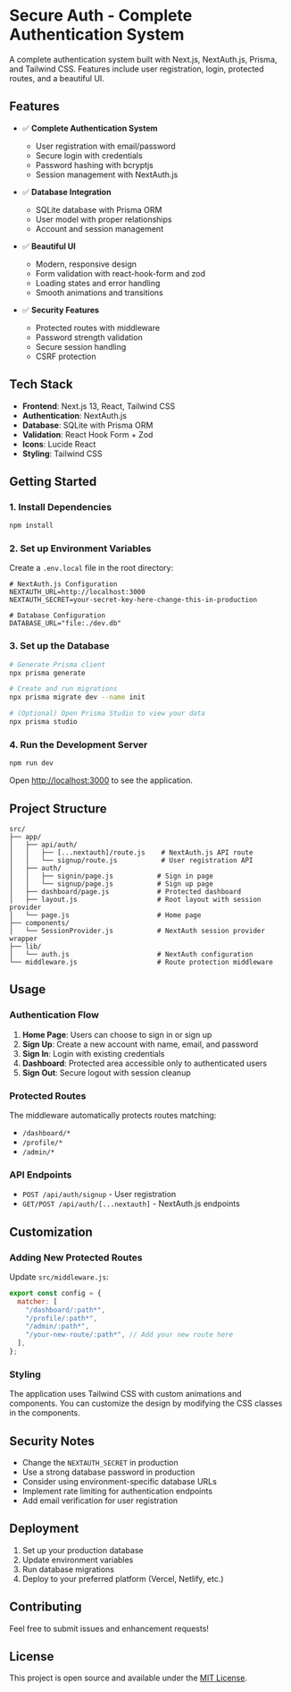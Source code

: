# Secure Auth - Complete Authentication System

A complete authentication system built with Next.js, NextAuth.js, Prisma, and Tailwind CSS. Features include user registration, login, protected routes, and a beautiful UI.

## Features

- ✅ **Complete Authentication System**

  - User registration with email/password
  - Secure login with credentials
  - Password hashing with bcryptjs
  - Session management with NextAuth.js

- ✅ **Database Integration**

  - SQLite database with Prisma ORM
  - User model with proper relationships
  - Account and session management

- ✅ **Beautiful UI**

  - Modern, responsive design
  - Form validation with react-hook-form and zod
  - Loading states and error handling
  - Smooth animations and transitions

- ✅ **Security Features**
  - Protected routes with middleware
  - Password strength validation
  - Secure session handling
  - CSRF protection

## Tech Stack

- **Frontend**: Next.js 13, React, Tailwind CSS
- **Authentication**: NextAuth.js
- **Database**: SQLite with Prisma ORM
- **Validation**: React Hook Form + Zod
- **Icons**: Lucide React
- **Styling**: Tailwind CSS

## Getting Started

### 1. Install Dependencies

```bash
npm install
```

### 2. Set up Environment Variables

Create a `.env.local` file in the root directory:

```env
# NextAuth.js Configuration
NEXTAUTH_URL=http://localhost:3000
NEXTAUTH_SECRET=your-secret-key-here-change-this-in-production

# Database Configuration
DATABASE_URL="file:./dev.db"
```

### 3. Set up the Database

```bash
# Generate Prisma client
npx prisma generate

# Create and run migrations
npx prisma migrate dev --name init

# (Optional) Open Prisma Studio to view your data
npx prisma studio
```

### 4. Run the Development Server

```bash
npm run dev
```

Open [http://localhost:3000](http://localhost:3000) to see the application.

## Project Structure

```
src/
├── app/
│   ├── api/auth/
│   │   ├── [...nextauth]/route.js    # NextAuth.js API route
│   │   └── signup/route.js           # User registration API
│   ├── auth/
│   │   ├── signin/page.js           # Sign in page
│   │   └── signup/page.js           # Sign up page
│   ├── dashboard/page.js            # Protected dashboard
│   ├── layout.js                    # Root layout with session provider
│   └── page.js                      # Home page
├── components/
│   └── SessionProvider.js           # NextAuth session provider wrapper
├── lib/
│   └── auth.js                      # NextAuth configuration
└── middleware.js                    # Route protection middleware
```

## Usage

### Authentication Flow

1. **Home Page**: Users can choose to sign in or sign up
2. **Sign Up**: Create a new account with name, email, and password
3. **Sign In**: Login with existing credentials
4. **Dashboard**: Protected area accessible only to authenticated users
5. **Sign Out**: Secure logout with session cleanup

### Protected Routes

The middleware automatically protects routes matching:

- `/dashboard/*`
- `/profile/*`
- `/admin/*`

### API Endpoints

- `POST /api/auth/signup` - User registration
- `GET/POST /api/auth/[...nextauth]` - NextAuth.js endpoints

## Customization

### Adding New Protected Routes

Update `src/middleware.js`:

```javascript
export const config = {
  matcher: [
    "/dashboard/:path*",
    "/profile/:path*",
    "/admin/:path*",
    "/your-new-route/:path*", // Add your new route here
  ],
};
```

### Styling

The application uses Tailwind CSS with custom animations and components. You can customize the design by modifying the CSS classes in the components.

## Security Notes

- Change the `NEXTAUTH_SECRET` in production
- Use a strong database password in production
- Consider using environment-specific database URLs
- Implement rate limiting for authentication endpoints
- Add email verification for user registration

## Deployment

1. Set up your production database
2. Update environment variables
3. Run database migrations
4. Deploy to your preferred platform (Vercel, Netlify, etc.)

## Contributing

Feel free to submit issues and enhancement requests!

## License

This project is open source and available under the [MIT License](LICENSE).
